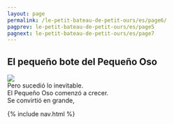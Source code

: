 ```yaml
---
layout: page
permalink: /le-petit-bateau-de-petit-ours/es/page6/
pagprev: le-petit-bateau-de-petit-ours/es/page5
pagnext: le-petit-bateau-de-petit-ours/es/page7
---
```


## El pequeño bote del Pequeño Oso

<img src="{{ site.baseurl }}/img/le-petit-bateau-de-petit-ours/page6.jpg"/>

<div class="childbook-text">
Pero sucedió lo inevitable.<br />
El Pequeño Oso comenzó a crecer.<br />
Se convirtió en grande,
</div>

{% include nav.html %}
